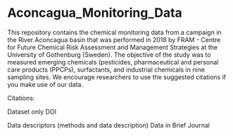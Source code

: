 # Aconcagua_Monitoring_Data
This repository contains the chemical monitoring data from a campaign in the River Aconcagua basin that was performed in 2018 by FRAM - Centre for Future Chemical Risk Assessment and Management Strategies at the University of Gothenburg (Sweden). The objective of the study was to measured emerging chemicals (pesticides, pharmaceutical and personal care products (PPCPs), surfactants, and industrial chemicals in nine sampling sites. We encourage researchers to use the suggested citations if you make use of our data.

Citations:

Dataset only DOI

Data descriptors (methods and data description) Data in Brief Journal
